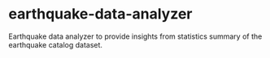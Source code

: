 # earthquake-data-analyzer
Earthquake data analyzer to provide insights from statistics summary of the earthquake catalog dataset.
